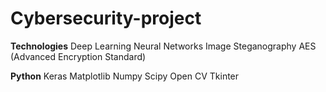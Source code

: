 # Cybersecurity-project
**Technologies**
Deep Learning 
Neural Networks
Image Steganography 
AES (Advanced Encryption Standard)

**Python**
Keras
Matplotlib
Numpy
Scipy
Open CV
Tkinter
